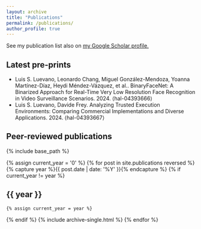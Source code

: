 ```yaml
---
layout: archive
title: "Publications"
permalink: /publications/
author_profile: true
---
```


See my publication list also on <u><a href="https://scholar.google.com/citations?user=mo8ddGYAAAAJ">my Google Scholar profile</a>.</u>

## Latest pre-prints

* Luis S. Luevano, Leonardo Chang, Miguel González-Mendoza, Yoanna Martínez-Díaz, Heydi Méndez-Vázquez, et al.. BinaryFaceNet: A Binarized Approach for Real-Time Very Low Resolution Face Recognition in Video Surveillance Scenarios. 2024. ⟨hal-04393666⟩
* Luis S. Luevano, Davide Frey. Analyzing Trusted Execution Environments: Comparing Commercial Implementations and Diverse Applications. 2024. ⟨hal-04393667⟩

## Peer-reviewed publications

{% include base_path %}

{% assign current_year = '0' %}
{% for post in site.publications reversed %}
  {% capture year %}{{ post.date | date: '%Y' }}{% endcapture %}
  {% if current_year != year %} 
## {{ year }}
    {% assign current_year = year %}
  {% endif %}
  {% include archive-single.html %}
{% endfor %}
